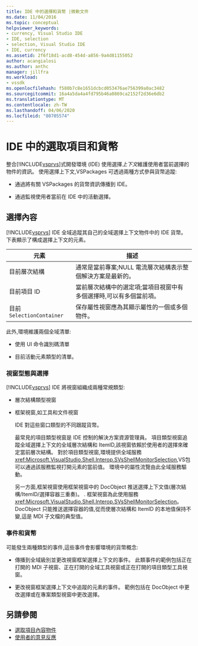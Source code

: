 ```yaml
---
title: IDE 中的選擇和貨幣 |微軟文件
ms.date: 11/04/2016
ms.topic: conceptual
helpviewer_keywords:
- currency, Visual Studio IDE
- IDE, selection
- selection, Visual Studio IDE
- IDE, currency
ms.assetid: 2f6f18d1-acd8-454d-a856-9a4d81155052
author: acangialosi
ms.author: anthc
manager: jillfra
ms.workload:
- vssdk
ms.openlocfilehash: f580b7c8e1651dcbcd053476ae756399a0ac3482
ms.sourcegitcommit: 16a4a5da4a4fd795b46a0869ca2152f2d36e6db2
ms.translationtype: MT
ms.contentlocale: zh-TW
ms.lasthandoff: 04/06/2020
ms.locfileid: "80705574"
---
```

# <a name="selection-and-currency-in-the-ide"></a>IDE 中的選取項目和貨幣
整合[!INCLUDE[vsprvs](../../code-quality/includes/vsprvs_md.md)]式開發環境 (IDE) 使用選擇*上下文*維護使用者當前選擇的物件的資訊。 使用選擇上下文,VSPackages 可透過兩種方式參與貨幣追蹤:

- 通過將有關 VSPackages 的貨幣資訊傳播到 IDE。

- 通過監視使用者當前在 IDE 中的活動選擇。

## <a name="selection-context"></a>選擇內容
 [!INCLUDE[vsprvs](../../code-quality/includes/vsprvs_md.md)] IDE 全域追蹤其自己的全域選擇上下文物件中的 IDE 貨幣。 下表顯示了構成選擇上下文的元素。

|元素|描述|
|-------------|-----------------|
|目前層次結構|通常是當前專案;NULL 電流層次結構表示整個解決方案是最新的。|
|目前項目 ID|當前層次結構中的選定項;當項目視窗中有多個選擇時,可以有多個當前項。|
|目前`SelectionContainer`|保存屬性視窗應為其顯示屬性的一個或多個物件。|

 此外,環境維護兩個全域清單:

- 使用 UI 命令識別碼清單

- 目前活動元素類型的清單。

### <a name="window-types-and-selection"></a>視窗型態與選擇
 [!INCLUDE[vsprvs](../../code-quality/includes/vsprvs_md.md)] IDE 將視窗組織成兩種常規類型:

- 層次結構類型視窗

- 框架視窗,如工具和文件視窗

  IDE 對這些窗口類型的不同跟蹤貨幣。

  最常見的項目類型視窗是 IDE 控制的解決方案資源管理員。 項目類型視窗追蹤全域選擇上下文的全域層次結構和 ItemID,該視窗依賴於使用者的選擇來確定當前層次結構。 對於項目類型視窗,環境提供全域服務<xref:Microsoft.VisualStudio.Shell.Interop.SVsShellMonitorSelection>,VS包可以通過該服務監視打開元素的當前值。 環境中的屬性流覽由此全域服務驅動。

  另一方面,框架視窗使用框架視窗中的 DocObject 推送選擇上下文值(層次結構/ItemID/選擇容器三重奏)。 . 框架視窗為此使用服務<xref:Microsoft.VisualStudio.Shell.Interop.SVsShellMonitorSelection>。 DocObject 只能推送選擇容器的值,從而使層次結構和 ItemID 的本地值保持不變,這是 MDI 子文檔的典型值。

### <a name="events-and-currency"></a>事件和貨幣
 可能發生兩種類型的事件,這些事件會影響環境的貨幣概念:

- 傳播到全域級別並更改視窗框架選擇上下文的事件。 此類事件的範例包括正在打開的 MDI 子視窗、正在打開的全域工具視窗或正在打開的項目類型工具視窗。

- 更改視窗框架選擇上下文中追蹤的元素的事件。 範例包括在 DocObject 中更改選擇或在專案類型視窗中更改選擇。

## <a name="see-also"></a>另請參閱
- [選取項目內容物件](../../extensibility/internals/selection-context-objects.md)
- [使用者的意見反應](../../extensibility/internals/feedback-to-the-user.md)
